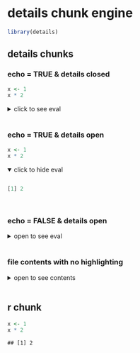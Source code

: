 details chunk engine
================

``` r
library(details)
```

## details chunks

### echo = TRUE & details closed

``` r
x <- 1
x * 2
```

<details closed>

<summary> click to see eval </summary>

``` r

[1] 2
```

</details>

<br>

### echo = TRUE & details open

``` r
x <- 1
x * 2
```

<details open>

<summary> click to hide eval </summary>

``` r

[1] 2
```

</details>

<br>

### echo = FALSE & details open

<details closed>

<summary> open to see eval </summary>

``` r

[1] 2
```

</details>

<br>

### file contents with no highlighting

<details closed>

<summary> open to see contents </summary>

``` 

Package: details
Title: Create Details HTML Tag for Markdown and Package
    Documentation
Version: 0.1.3
Authors@R: 
    person(given = "Jonathan",
           family = "Sidi",
           role = c("aut", "cre"),
           email = "yonicd@gmail.com")
Description: Create a details HTML tag around R objects to place
    in a Markdown, 'Rmarkdown' and 'roxygen2' documentation.
License: MIT + file LICENSE
URL: https://github.com/yonicd/details
BugReports: https://github.com/yonicd/details/issues
Depends: 
    R (>= 3.2.0)
Imports: 
    clipr,
    desc,
    httr,
    knitr,
    magrittr,
    png,
    utils,
    withr,
    xml2
Suggests:
    covr,
    rmarkdown,
    sessioninfo,
    testthat,
    tibble
VignetteBuilder: 
    knitr
Encoding: UTF-8
LazyData: false
Roxygen: list(markdown = TRUE)
RoxygenNote: 6.1.1
```

</details>

<br>

## r chunk

``` r
x <- 1
x * 2
```

    ## [1] 2
